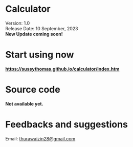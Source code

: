 # Calculator

Version: 1.0 <br>
Release Date: 10 September, 2023 <br>
**New Update coming soon!**

# Start using now

**https://sussythomas.github.io/calculator/index.htm**

# Source code
**Not available yet.**

# Feedbacks and suggestions

Email: thurawaizin28@gmail.com
